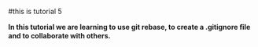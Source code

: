#this is tutorial 5

**In this tutorial we are learning to use git rebase, to create a .gitignore ﬁle and to collaborate with others.**